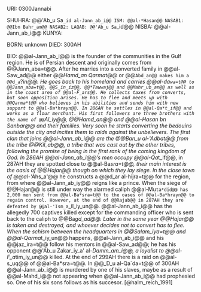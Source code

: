URI: 0300Jannabi

SHUHRA: @@'Ab_u Sa`_id al-Jann_ab_i@@
ISM: @@al-*Hasan@@
NASAB1: @@Ibn Bahr_am@@
NASAB2:
LAQAB: @@'Ab_u Sa`_id@@
NISBA: @@al-Jann_ab_i@@
KUNYA: 

BORN: unknown
DIED: 300AH

BIO: @@al-Jann_ab_i@@ is the founder of the communities in the Gulf region. He is of Persian descent and originally comes from @@Jann_aba=t@@. After he marries into a converted family in @@al-Saw_ad@@ either @@*Hamd_an Qarma*t@@ or @@`Abd_an@@ makes him a @@d_a`?i*n@@. He goes back to his homeland and carries @@al-da`wa=t@@ to @@Jann_aba=t@@, @@S_in_iz@@, @@*Tawwaj@@ and @@Mahr_ub_an@@ as well as in the coast area of @@al-F_ars@@. He collects taxes from converts, but soon opposition arises. He has to flee and meets up with @@Qarma*t@@ who believes in his abilities and sends him with new support to @@al-Ba*hrayn@@. In 286AH he settles in @@al-Qa*t_if@@ and works as a flour merchant. His first followers are three brothers with the name of @@`Al_iy@@, @@*Hamd_an@@ and @@al-*Hasan bn Sanbar@@ and their families. Very soon he starts converting the bedouins outside the city and incites them to raids against the unbelievers. The first clan that joins @@al-Jann_ab_i@@ are the @@Ban_u al-'A*dba*t@@ from the tribe @@Kil_ab@@, a tribe that was cast out by the other tribes, following the promise of being in the first rank of the coming kingdom of God. In 286AH @@al-Jann_ab_i@@’s men occupy @@al-Qa*t_if@@, in 287AH they are spotted close to @@al-Ba*sra=t@@, their main interest is the oasis of @@Hajar@@ though on which they lay siege. In the close town of @@al-'A*hs_a'@@ he constructs a @@d_ar al-hijra=t@@ for the region, from where @@al-Jann_ab_iy@@ reigns like a prince. When the siege of @@Hajar@@ is still under way the alarmed caliph @@al-Mu`ta*did@@ has 2,000 men sent from @@al-Ba*sra=t@@ to the oases of @@al-Ba*hrayn@@ to regain control. However, at the end of @@Rajab@@ in 287AH they are defeated by @@al-'Ism_a`_il_iy_un@@. @@al-Jann_ab_i@@ has the allegedly 700 captives killed except for the commanding officer who is sent back to the caliph to @@Ba*gd_ad@@. Later in the same year @@Hajar@@ is taken and destroyed, and whoever decides not to convert has to flee. When the schism between the headquarters in @@Salam_iya=t@@ and @@al-Qarma*t_iy_un@@ happens, @@al-Jann_ab_i@@ and his @@jaz_ira=t@@ follow his mentors in @@al-Saw_ad@@; he has his opponent @@'Ab_u Zakar_iy_a' al-*Damm_am_i@@, a loyalist to @@al-F_a*tim_iy_un@@ killed. At the end of 299AH there is a raid on @@al-s_uq@@ of @@al-Ba*sra=t@@. In @@_D_u al-Qa`da=t@@ of 300AH @@al-Jann_ab_i@@ is murdered by one of his slaves, maybe as a result of @@al-Mahd_i@@ not appearing when @@al-Jann_ab_i@@ had prophesied so. One of his six sons follows as his succesor. [@halm_reich_1991]
